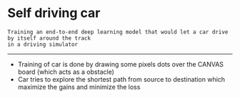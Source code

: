 # Self driving car

    Training an end-to-end deep learning model that would let a car drive by itself around the track
    in a driving simulator
<hr></hr>

<ul>
  <li> Training of car is done by drawing some pixels dots over the CANVAS board (which acts as a obstacle)</li>
  <li>Car tries to explore the shortest path from source to destination which maximize the gains and minimize the loss</li>
</ul>

